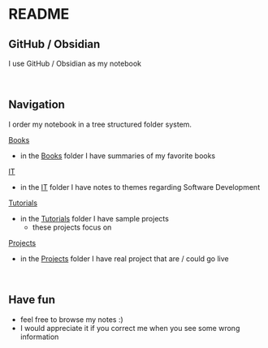 # README

## GitHub / Obsidian

I use GitHub / Obsidian as my notebook

<br>

## Navigation

I order my notebook in a tree structured folder system.

<ins>Books</ins>
- in the [Books]() folder I have summaries of my favorite books

<ins>IT</ins>
- in the [IT]() folder I have notes to themes regarding Software Development

<ins>Tutorials</ins>
- in the [Tutorials](https://github.com/lucasmenke/notes/blob/work/Tutorials.md) folder I have sample projects
	- these projects focus on 

<ins>Projects</ins>
- in the [Projects]() folder I have real project that are / could go live

<br>

## Have fun

- feel free to browse my notes :)
- I would appreciate it if you correct me when you see some wrong information
